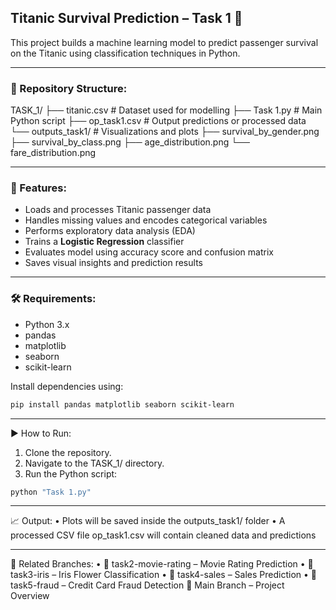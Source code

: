 ## Titanic Survival Prediction – Task 1 🚢

This project builds a machine learning model to predict passenger survival on the Titanic using classification techniques in Python.

---

### 📁 Repository Structure:
TASK_1/
├── titanic.csv # Dataset used for modelling
├── Task 1.py # Main Python script
├── op_task1.csv # Output predictions or processed data
└── outputs_task1/ # Visualizations and plots
├── survival_by_gender.png
├── survival_by_class.png
├── age_distribution.png
└── fare_distribution.png

---

### 📌 Features:
* Loads and processes Titanic passenger data
* Handles missing values and encodes categorical variables
* Performs exploratory data analysis (EDA)
* Trains a **Logistic Regression** classifier
* Evaluates model using accuracy score and confusion matrix
* Saves visual insights and prediction results

---

### 🛠️ Requirements:
* Python 3.x  
* pandas  
* matplotlib  
* seaborn  
* scikit-learn  

Install dependencies using:
```bash
pip install pandas matplotlib seaborn scikit-learn
```
________________________________________
▶️ How to Run:
1.	Clone the repository.
2.	Navigate to the TASK_1/ directory.
3.	Run the Python script:
```bash
python "Task 1.py"
```
________________________________________
📈 Output:
•	Plots will be saved inside the outputs_task1/ folder
•	A processed CSV file op_task1.csv will contain cleaned data and predictions
________________________________________
🔄 Related Branches:
•	🔁 task2-movie-rating – Movie Rating Prediction
•	🔁 task3-iris – Iris Flower Classification
•	🔁 task4-sales – Sales Prediction
•	🔁 task5-fraud – Credit Card Fraud Detection
📌 Main Branch – Project Overview
